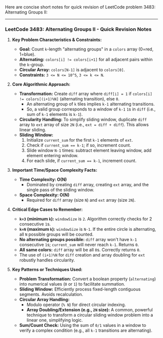 Here are concise short notes for quick revision of LeetCode problem 3483: Alternating Groups II:

---

### **LeetCode 3483: Alternating Groups II - Quick Revision Notes**

1.  **Key Problem Characteristics & Constraints:**
    *   **Goal:** Count `k`-length "alternating groups" in a `colors` array (0=red, 1=blue).
    *   **Alternating:** `colors[i] != colors[i+1]` for all adjacent pairs within the `k`-group.
    *   **Circular Array:** `colors[N-1]` is adjacent to `colors[0]`.
    *   **Constraints:** `3 <= N <= 10^5`, `3 <= k <= N`.

2.  **Core Algorithmic Approach:**
    *   **Transformation:** Create `diff` array where `diff[i] = 1` if `colors[i] != colors[(i+1)%N]` (alternating transition), else `0`.
        *   An alternating group of `k` tiles implies `k-1` alternating transitions.
        *   So, a valid group corresponds to a window of `k-1` `1`s in `diff` (i.e., sum of `k-1` elements is `k-1`).
    *   **Circularity Handling:** To simplify sliding window, duplicate `diff` array to `ext` array of size `2N` (i.e., `ext = diff + diff`). This allows linear sliding.
    *   **Sliding Window:**
        1.  Initialize `current_sum` for the first `k-1` elements of `ext`.
        2.  Check if `current_sum == k-1`; if so, increment count.
        3.  Slide window `N-1` times: subtract element leaving window, add element entering window.
        4.  For each slide, if `current_sum == k-1`, increment count.

3.  **Important Time/Space Complexity Facts:**
    *   **Time Complexity: O(N)**
        *   Dominated by creating `diff` array, creating `ext` array, and the single pass of the sliding window.
    *   **Space Complexity: O(N)**
        *   Required for `diff` array (size `N`) and `ext` array (size `2N`).

4.  **Critical Edge Cases to Remember:**
    *   **`k=3` (minimum `k`):** `windowSize` is `2`. Algorithm correctly checks for 2 consecutive `1`s.
    *   **`k=N` (maximum `k`):** `windowSize` is `N-1`. If the entire circle is alternating, all `N` possible groups will be counted.
    *   **No alternating groups possible:** `diff` array won't have `k-1` consecutive `1`s; `current_sum` will never reach `k-1`. Returns `0`.
    *   **All same colors:** `diff` array will be all `0`s. Correctly returns `0`.
    *   The use of `(i+1)%N` for `diff` creation and array doubling for `ext` robustly handles circularity.

5.  **Key Patterns or Techniques Used:**
    *   **Problem Transformation:** Convert a boolean property (`alternating`) into numerical values (`0` or `1`) to facilitate summation.
    *   **Sliding Window:** Efficiently process fixed-length contiguous segments. Avoids recalculation.
    *   **Circular Array Handling:**
        *   Modulo operator (`% N`) for direct circular indexing.
        *   **Array Doubling/Extension (e.g., `2N` size):** A common, powerful technique to transform a circular sliding window problem into a linear one, simplifying logic.
    *   **Sum/Count Check:** Using the sum of `0/1` values in a window to verify a complex condition (e.g., all `k-1` transitions are alternating).